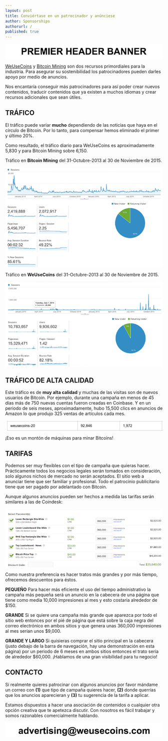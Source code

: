 ```yaml
---
layout: post
title: Conviértase en un patrocinador y anúnciese
author: Sponsorships
authorurl: /
published: true
---
```


<p><img src="/images/sponsor/premier-header-banner.png" alt="premier header banner" align="center">
<p><a href="https://www.weusecoins.com">WeUseCoins</a> y <a href="https://www.bitcoinmining.com">Bitcoin Mining</a> son dos recursos primordiales para la industria. Para asegurar su sostenibilidad los patrocinadores pueden darles apoyo por medio de anuncios.
<p>Nos encantaría conseguir más patrocinadores para así poder crear nuevos contenidos, traducir contenidos que ya existen a muchos idiomas y crear recursos adicionales que sean útiles.

<p><h2>TRÁFICO</h2>
<p>El tráfico puede variar <b>mucho</b> dependiendo de las noticias que haya en el círculo de Bitcoin. Por lo tanto, para compensar hemos eliminado el primer y último 20%.

<p>Como resultado, el tráfico diario para WeUseCoins es aproximadamente 5,830 y para Bitcoin Mining sobre 6,150.
<p>Tráfico en <b>Bitcoin Mining</b> del 31-Octubre-2013 al 30 de Noviembre de 2015.
<p><img src="/images/sponsor/bitcoin-mining-traffic.png" alt="bitcoin mining traffic" align="center">
<p>Tráfico en <b>WeUseCoins</b>  del 31-Octubre-2013 al 30 de Noviembre de 2015.
<p><img src="/images/sponsor/weusecoins-traffic.png" alt="weusecoins traffic" align="center">
<p><h2>TRÁFICO DE ALTA CALIDAD</h2>
<p>Este tráfico es de <b>muy alta calidad</b> y muchas de las visitas son de nuevos usuarios de Bitcoin. Por ejemplo, durante una campaña en menos de 45 días más de 750 nuevas cuentas fueron creadas en Coinbase. Y en un periodo de seis meses, aproximadamente, hubo 15,500 clics en anuncios de Amazon lo que produjo 325 ventas de artículos cada mes.
<p><img src="/images/sponsor/amazon-clicks.png" alt="amazon clicks" align="center">
<p>¡Eso es un montón de máquinas para minar Bitcoins!
<p><h2>TARIFAS</h2>
<p>Podemos ser muy flexibles con el tipo de campaña que quieras hacer. Prácticamente todos los negocios legales serán tomados en consideración, solo algunos nichos de mercado no serán aceptados. El sitio web a anunciar tiene que ser familiar y profesional. Todo el patrocinio publicitario tiene que ser pagado por adelantado con Bitcoin.
<p>Aunque algunos anuncios pueden ser hechos a medida las tarifas serán similares a las de Coindesk:
<p><img src="/images/sponsor/advertise-rates.png" alt="advertise rates" align="center">
<p>Como nuestra preferencia es hacer tratos más grandes y por más tiempo, ofrecemos descuentos para éstos.
<p><b>PEQUEÑO</b> Para hacer más eficiente el uso del tiempo administrativo la campaña más pequeña será un anuncio en la cabecera de una página que tiene como media 10,000 impresiones al mes y esto costaría alrededor de $150.
<p><b>GRANDE</b> Si se quiere una campaña más grande que aparezca por todo el sitio web entonces por el pié de página que está sobre la caja negra del correo electrónico en ambos sitios y que genera unas 360,000 impresiones al mes serían unos $9,000.
<p><b>GRANDE Y LARGO</b> Si quisieras comprar el sitio principal en la cabecera (justo debajo de la barra de navegación, hay una demonstración en esta página) por un periodo de 6 meses en ambos sitios entonces el trato sería de alrededor $60,000. ¡Hablamos de una gran visibilidad para tu negocio!
<p><h2>CONTACTO</h2>
<p>Si realmente quieres patrocinar con algunos anuncios por favor mándame un correo con <b>(1)</b> que tipo de campaña quieres hacer, <b>(2)</b> donde querrías que los anuncios aparecieran y <b>(3)</b> tu sugerencia de la tarifa a aplicar.
<p>Estamos dispuestos a hacer una asociación de contenidos o cualquier otra opción creativa que te apetezca discutir. Con nosotros es fácil trabajar y somos razonables comercialmente hablando.
<p><img src="/images/sponsor/advertise-contact-info.png" alt="advertise contact info" align="center">
